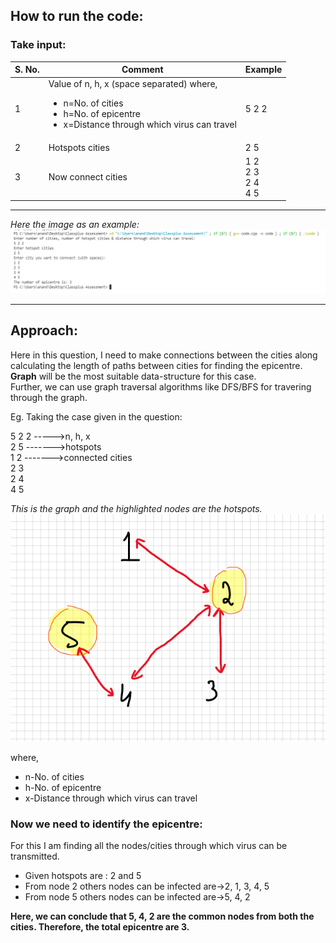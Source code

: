 ## **How to run the code**:

### Take input:

S. No. | Comment | Example
--- | --- | ---
1 | Value of n, h, x (space separated) where,<br /> <UL> <LI> n=No. of cities <LI>h=No. of epicentre <LI> x=Distance through which virus can travel </UL>| 5 2 2
2 | Hotspots cities | 2 5
3 | Now connect cities | 1 2 <br /> 2 3 <br /> 2 4 <br /> 4 5 


***
*Here the image as an example:*
![](2021-06-02-10-45-28.png)

---
## **Approach**:
Here in this question, I need to make connections between the cities along calculating the length of paths between cities for finding the epicentre. **Graph** will be the most suitable data-structure for this case. <br />
Further, we can use graph traversal algorithms like DFS/BFS for travering through the graph.

Eg. 
Taking the case given in the question:

5 2 2 ----->n, h, x <br />
2 5   ------->hotspots <br />
1 2   ------->connected cities <br />
2 3       
2 4  <br />
4 5  <br />

*This is the graph and the highlighted nodes are the hotspots.*
![](2021-06-02-09-45-55.png)

where,
- n-No. of cities
- h-No. of epicentre
- x-Distance through which virus can travel

### Now we need to identify the epicentre: <br />

For this I am finding all the nodes/cities through which virus can be transmitted.<br />
- Given hotspots are : 2 and 5
- From node 2 others nodes can be infected are->2, 1, 3, 4, 5 <br />
- From node 5 others nodes can be infected are->5, 4, 2 <br />

**Here, we can conclude that 5, 4, 2 are the common nodes from both the cities. Therefore, the total epicentre are 3.**




    

    


